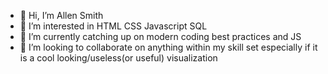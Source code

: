 - 👋 Hi, I’m Allen Smith
- 👀 I’m interested in HTML CSS Javascript SQL
- 🌱 I’m currently catching up on modern coding best practices and JS
- 💞️ I’m looking to collaborate on anything within my skill set especially if it is a cool looking/useless(or useful) visualization

<!---
typhona/typhona is a ✨ special ✨ repository because its `README.md` (this file) appears on your GitHub profile.
You can click the Preview link to take a look at your changes.
--->
